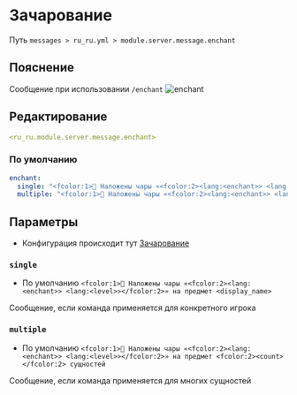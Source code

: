 # Зачарование
Путь `messages > ru_ru.yml > module.server.message.enchant`

## Пояснение
Сообщение при использовании `/enchant`
![enchant](/enchant.png)

## Редактирование
```yaml
<ru_ru.module.server.message.enchant>
```

### По умолчанию
```yaml
enchant:
  single: "<fcolor:1>📖 Наложены чары «<fcolor:2><lang:<enchant>> <lang:<level>></fcolor:2>» на предмет <display_name>"
  multiple: "<fcolor:1>📖 Наложены чары «<fcolor:2><lang:<enchant>> <lang:<level>></fcolor:2>» на предмет <fcolor:2><count></fcolor:2> сущностей"
```

## Параметры

- Конфигурация происходит тут [Зачарование](/ru/config/module/server/message/enchant/)

### `single`
- По умолчанию `<fcolor:1>📖 Наложены чары «<fcolor:2><lang:<enchant>> <lang:<level>></fcolor:2>» на предмет <display_name>`

Сообщение, если команда применяется для конкретного игрока

### `multiple`
- По умолчанию `<fcolor:1>📖 Наложены чары «<fcolor:2><lang:<enchant>> <lang:<level>></fcolor:2>» на предмет <fcolor:2><count></fcolor:2> сущностей`

Сообщение, если команда применяется для многих сущностей